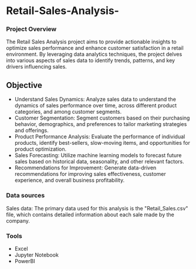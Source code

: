 # Retail-Sales-Analysis-

### Project Overview
The Retail Sales Analysis project aims to provide actionable insights to optimize sales performance and enhance customer satisfaction in a retail environment. By leveraging data analytics techniques, the project delves into various aspects of sales data to identify trends, patterns, and key drivers influencing sales.
## Objective
- Understand Sales Dynamics: Analyze sales data to understand the dynamics of sales performance over time, across different product categories, and among customer segments.
- Customer Segmentation: Segment customers based on their purchasing behavior, demographics, and preferences to tailor marketing strategies and offerings.
- Product Performance Analysis: Evaluate the performance of individual products, identify best-sellers, slow-moving items, and opportunities for product optimization.
- Sales Forecasting: Utilize machine learning models to forecast future sales based on historical data, seasonality, and other relevant factors.
- Recommendations for Improvement: Generate data-driven recommendations for improving sales effectiveness, customer experience, and overall business profitability.

### Data sources
Sales data: The primary data used for this analysis is the "Retail_Sales.csv" file, which contains detailed information about each sale made by the company.

### Tools
- Excel
- Jupyter Notebook
- PowerBI
